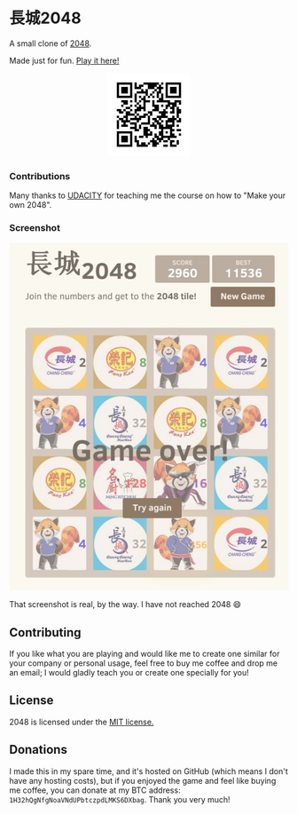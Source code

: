 # 長城2048
A small clone of [2048](http://gabrielecirulli.github.io/2048/).

Made just for fun. [Play it here!](http://goo.gl/UA6SRv)

<p align="center">
  <img src="https://raw.githubusercontent.com/johnlimlc/CC-2048/gh-pages/QR-code.png" alt="QR-code"/>
</p>

### Contributions

Many thanks to [UDACITY](https://www.udacity.com/) for teaching me the course on how to "Make your own 2048".

### Screenshot

<p align="center">
  <img src="https://raw.githubusercontent.com/johnlimlc/CC-2048/gh-pages/screen.png" alt="Screenshot"/>
</p>

That screenshot is real, by the way. I have not reached 2048 :smile:

## Contributing
If you like what you are playing and would like me to create one similar for your company or personal usage, feel free to buy me coffee and drop me an email; I would gladly teach you or create one specially for you!

## License
2048 is licensed under the [MIT license.](https://github.com/johnlimlc/CC-2048/blob/master/LICENSE.txt)

## Donations
I made this in my spare time, and it's hosted on GitHub (which means I don't have any hosting costs), but if you enjoyed the game and feel like buying me coffee, you can donate at my BTC address: `1H32hQgNfgNoaVNdUPbtczpdLMKS6DXbag`. Thank you very much!
